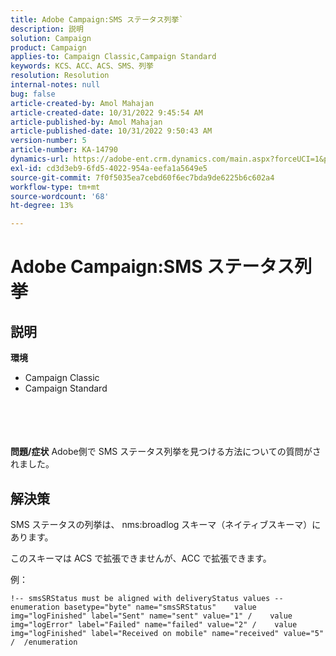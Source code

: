 ```yaml
---
title: Adobe Campaign:SMS ステータス列挙`
description: 説明
solution: Campaign
product: Campaign
applies-to: Campaign Classic,Campaign Standard
keywords: KCS、ACC、ACS、SMS、列挙
resolution: Resolution
internal-notes: null
bug: false
article-created-by: Amol Mahajan
article-created-date: 10/31/2022 9:45:54 AM
article-published-by: Amol Mahajan
article-published-date: 10/31/2022 9:50:43 AM
version-number: 5
article-number: KA-14790
dynamics-url: https://adobe-ent.crm.dynamics.com/main.aspx?forceUCI=1&pagetype=entityrecord&etn=knowledgearticle&id=6ee59aca-0059-ed11-9561-6045bd006079
exl-id: cd3d3eb9-6fd5-4022-954a-eefa1a5649e5
source-git-commit: 7f0f5035ea7cebd60f6ec7bda9de6225b6c602a4
workflow-type: tm+mt
source-wordcount: '68'
ht-degree: 13%

---
```


# Adobe Campaign:SMS ステータス列挙

## 説明

<b>環境</b>
- Campaign Classic
- Campaign Standard

<br><br> <br><br><b>問題/症状</b>
Adobe側で SMS ステータス列挙を見つける方法についての質問がされました。


## 解決策


SMS ステータスの列挙は、 nms:broadlog スキーマ（ネイティブスキーマ）にあります。

このスキーマは ACS で拡張できませんが、ACC で拡張できます。

例：


```
!-- smsSRStatus must be aligned with deliveryStatus values --  enumeration basetype="byte" name="smsSRStatus"    value img="logFinished" label="Sent" name="sent" value="1" /    value img="logError" label="Failed" name="failed" value="2" /    value img="logFinished" label="Received on mobile" name="received" value="5" /  /enumeration
```
